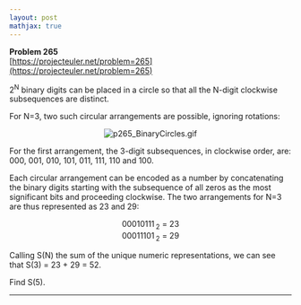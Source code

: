 ```yaml
---
layout: post
mathjax: true
---
```

**Problem 265**  
[https://projecteuler.net/problem=265](https://projecteuler.net/problem=265)

<p>2<sup>N</sup> binary digits can be placed in a circle so that all the N-digit clockwise subsequences are distinct.</p>

<p>For N=3, two such circular arrangements are possible, ignoring rotations:</p>
<div align="center"><img src="https://projecteuler.net/project/images/p265_BinaryCircles.gif" class="dark_img" alt="p265_BinaryCircles.gif" /></div>

<p>For the first arrangement, the 3-digit subsequences, in clockwise order, are:<br /> 000, 001, 010, 101, 011, 111, 110 and 100.</p>

<p>Each circular arrangement can be encoded as a number by concatenating the binary digits starting with the subsequence of all zeros as the most significant bits and proceeding clockwise. The two arrangements for N=3 are thus represented as 23 and 29:
</p><div align="center">00010111 <sub>2</sub> = 23</div>
<div align="center">00011101 <sub>2</sub> = 29</div>

<p>Calling S(N) the sum of the unique numeric representations, we can see that S(3) = 23 + 29 = 52.</p>

<p>Find S(5).</p>

---
